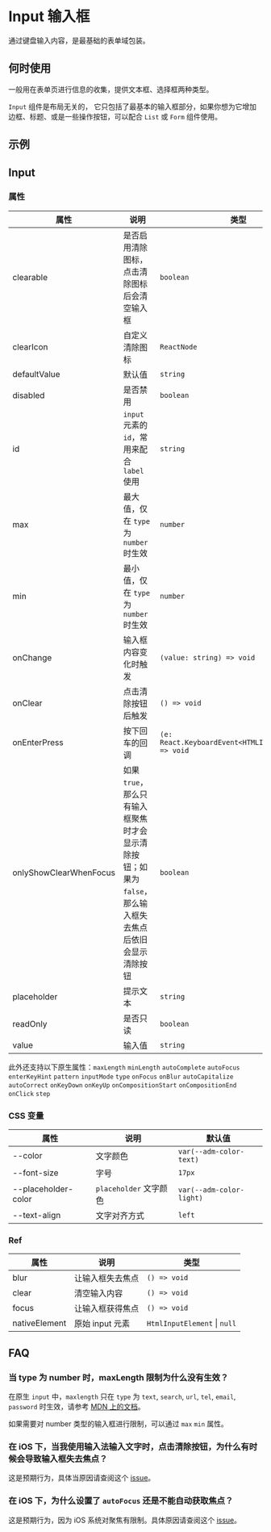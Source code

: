 # Input 输入框

通过键盘输入内容，是最基础的表单域包装。

## 何时使用

一般用在表单页进行信息的收集，提供文本框、选择框两种类型。

`Input` 组件是布局无关的， 它只包括了最基本的输入框部分，如果你想为它增加边框、标题、或是一些操作按钮，可以配合 `List` 或 `Form` 组件使用。

## 示例

<code src="./demos/demo1.tsx"></code>

<code src="./demos/demo2.tsx"></code>

## Input

### 属性

| 属性                   | 说明                                                                                                      | 类型                                                 | 默认值                |
| ---------------------- | --------------------------------------------------------------------------------------------------------- | ---------------------------------------------------- | --------------------- |
| clearable              | 是否启用清除图标，点击清除图标后会清空输入框                                                              | `boolean`                                            | `false`               |
| clearIcon              | 自定义清除图标                                                                                            | `ReactNode`                                          | `<CloseCircleFill />` |
| defaultValue           | 默认值                                                                                                    | `string`                                             | -                     |
| disabled               | 是否禁用                                                                                                  | `boolean`                                            | `false`               |
| id                     | `input` 元素的 `id`，常用来配合 `label` 使用                                                              | `string`                                             | -                     |
| max                    | 最大值，仅在 `type` 为 `number` 时生效                                                                    | `number`                                             | -                     |
| min                    | 最小值，仅在 `type` 为 `number` 时生效                                                                    | `number`                                             | -                     |
| onChange               | 输入框内容变化时触发                                                                                      | `(value: string) => void`                            | -                     |
| onClear                | 点击清除按钮后触发                                                                                        | `() => void`                                         | -                     |
| onEnterPress           | 按下回车的回调                                                                                            | `(e: React.KeyboardEvent<HTMLInputElement>) => void` | -                     |
| onlyShowClearWhenFocus | 如果 `true`，那么只有输入框聚焦时才会显示清除按钮；如果为 `false`，那么输入框失去焦点后依旧会显示清除按钮 | `boolean`                                            | `true`                |
| placeholder            | 提示文本                                                                                                  | `string`                                             | -                     |
| readOnly               | 是否只读                                                                                                  | `boolean`                                            | `false`               |
| value                  | 输入值                                                                                                    | `string`                                             | -                     |

此外还支持以下原生属性：`maxLength` `minLength` `autoComplete` `autoFocus` `enterKeyHint` `pattern` `inputMode` `type` `onFocus` `onBlur` `autoCapitalize` `autoCorrect` `onKeyDown` `onKeyUp` `onCompositionStart` `onCompositionEnd` `onClick` `step`

### CSS 变量

| 属性                | 说明                   | 默认值                   |
| ------------------- | ---------------------- | ------------------------ |
| --color             | 文字颜色               | `var(--adm-color-text)`  |
| --font-size         | 字号                   | `17px`                   |
| --placeholder-color | `placeholder` 文字颜色 | `var(--adm-color-light)` |
| --text-align        | 文字对齐方式           | `left`                   |

### Ref

| 属性          | 说明             | 类型                         |
| ------------- | ---------------- | ---------------------------- |
| blur          | 让输入框失去焦点 | `() => void`                 |
| clear         | 清空输入内容     | `() => void`                 |
| focus         | 让输入框获得焦点 | `() => void`                 |
| nativeElement | 原始 input 元素  | `HtmlInputElement` \| `null` |

## FAQ

### 当 type 为 number 时，maxLength 限制为什么没有生效？

在原生 `input` 中，`maxlength` 只在 `type` 为 `text`, `search`, `url`, `tel`, `email`, `password` 时生效，请参考 [MDN 上的文档](https://developer.mozilla.org/en-US/docs/Web/HTML/Element/Input#attr-maxlength)。

如果需要对 number 类型的输入框进行限制，可以通过 `max` `min` 属性。

### 在 iOS 下，当我使用输入法输入文字时，点击清除按钮，为什么有时候会导致输入框失去焦点？

这是预期行为，具体当原因请查阅这个 [issue](https://github.com/ant-design/ant-design-mobile/issues/5212)。

### 在 iOS 下，为什么设置了 `autoFocus` 还是不能自动获取焦点？

这是预期行为，因为 iOS 系统对聚焦有限制。具体原因请查阅这个 [issue](https://github.com/ant-design/ant-design-mobile/issues/5256)。
